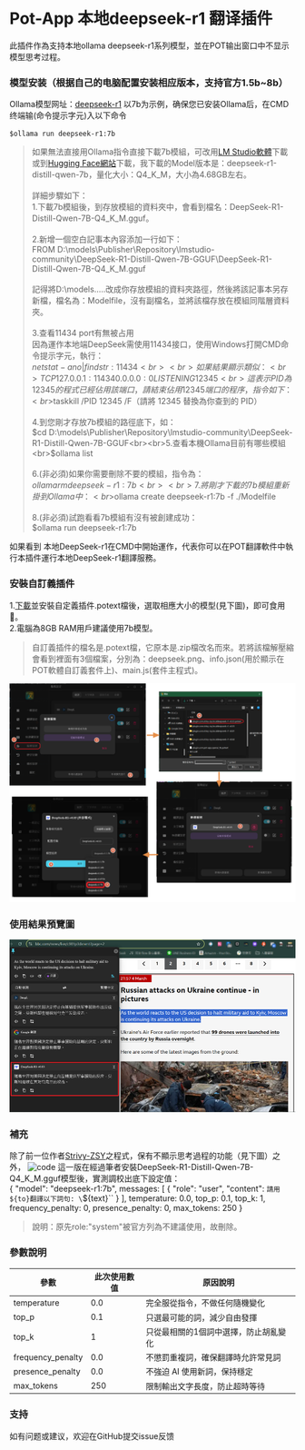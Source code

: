 # Pot-App 本地deepseek-r1 翻译插件

此插件作為支持本地ollama deepseek-r1系列模型，並在POT输出窗口中不显示模型思考过程。

### 模型安装（根据自己的电脑配置安装相应版本，支持官方1.5b~8b）
Ollama模型网址：[deepseek-r1](https://ollama.com/library/deepseek-r1)
以7b为示例，确保您已安装Ollama后，在CMD终端输(命令提示字元)入以下命令
```
$ollama run deepseek-r1:7b
```
> 如果無法直接用Ollama指令直接下載7b模組，可改用[LM Studio軟體](https://lmstudio.ai/download)下載或到[Hugging Face網站](https://huggingface.co/unsloth/DeepSeek-R1-Distill-Qwen-7B-GGUF/tree/main)下載，我下載的Model版本是：deepseek-r1-distill-qwen-7b，量化大小：Q4_K_M，大小為4.68GB左右。 <br><br>詳細步驟如下：<br>
1.下載7b模組後，到存放模組的資料夾中，會看到檔名：DeepSeek-R1-Distill-Qwen-7B-Q4_K_M.gguf。<br><br>2.新增一個空白記事本內容添加一行如下：<br>FROM D:\models\Publisher\Repository\lmstudio-community\DeepSeek-R1-Distill-Qwen-7B-GGUF\DeepSeek-R1-Distill-Qwen-7B-Q4_K_M.gguf<br><br>記得將D:\models.....改成你存放模組的資料夾路徑，然後將該記事本另存新檔，檔名為：Modelfile，沒有副檔名，並將該檔存放在模組同階層資料夾。<br><br>3.查看11434 port有無被占用<br>因為運作本地端DeepSeek需使用11434接口，使用Windows打開CMD命令提示字元，執行：<br>
$netstat -ano | findstr :11434<br><br>如果結果顯示類似：<br>TCP    127.0.0.1:11434    0.0.0.0:0    LISTENING    12345<br>這表示 PID 為 12345 的程式已經佔用該端口，請結束佔用 12345 端口的程序，指令如下：<br>$taskkill /PID 12345 /F（請將 12345 替換為你查到的 PID）<br><br>4.到您剛才存放7b模組的路徑底下，如：<br>$cd D:\models\Publisher\Repository\lmstudio-community\DeepSeek-R1-Distill-Qwen-7B-GGUF<br><br>5.查看本機Ollama目前有哪些模組<br>$ollama list<br><br>6.(非必須)如果你需要刪除不要的模組，指令為：<br>$ollama rm deepseek-r1:7b<br><br>7.將剛才下載的7b模組重新掛到Ollama中：<br>$ollama create deepseek-r1:7b -f ./Modelfile<br><br>8.(非必須)試跑看看7b模組有沒有被創建成功：<br>$ollama run deepseek-r1:7b

如果看到 本地DeepSeek-r1在CMD中開始運作，代表你可以在POT翻譯軟件中執行本插件運行本地DeepSeek-r1翻譯服務。


### 安裝自訂義插件
1.[下載](./download/plugin.com.lp43.localdeepseek-r1-v0.03.potext)並安裝自定義插件.potext檔後，選取相應大小的模型(見下圖)，即可食用🥰。<br>2.電腦為8GB RAM用戶建議使用7b模型。
>自訂義插件的檔名是.potext檔，它原本是.zip檔改名而來。若將該檔解壓縮會看到裡面有3個檔案，分別為：deepseek.png、info.json(用於顯示在POT軟體自訂義套件上)、main.js(套件主程式)。

![添加自訂義套件](./readme_files/add_plugin.png)

### 使用結果預覽圖
![使用結果預覽圖](./readme_files/demo.png)

### 補充


除了前一位作者[Strivy-ZSY](https://github.com/Strivy-ZSY/pot-app-translate-plugin-localdeepseek-r1)之程式，保有不顯示思考過程的功能（見下圖）之外，
![code](https://github.com/user-attachments/assets/54fbb065-de9c-40f6-9131-c3ec66170071)
這一版在經過筆者安裝DeepSeek-R1-Distill-Qwen-7B-Q4_K_M.gguf模型後，實測調校出底下設定值：<br>
{
    "model": "deepseek-r1:7b",
        messages: [
            {
                "role": "user",
                "content": `請用${to}翻譯以下詞句: \`${text}\``
            }
        ],
        temperature: 0.0,
        top_p: 0.1,
        top_k: 1,
        frequency_penalty: 0,
        presence_penalty: 0,
        max_tokens: 250 }
>說明：原先role:"system"被官方列為不建議使用，故刪除。

### 參數說明
| 參數   | 此次使用數值   | 原因說明  |
|--------|--------|--------|
| temperature | 0.0  |完全服從指令，不做任何隨機變化 |
| top_p  | 0.1  | 只選最可能的詞，減少自由發揮 |
|top_k|1|只從最相關的1個詞中選擇，防止胡亂變化|
|frequency_penalty|0.0|不懲罰重複詞，確保翻譯時允許常見詞|
|presence_penalty|0.0|不強迫 AI 使用新詞，保持穩定|
|max_tokens|250|限制輸出文字長度，防止超時等待|

### 支持
如有问题或建议，欢迎在GitHub提交issue反馈
